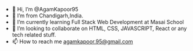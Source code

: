 - 👋 Hi, I’m @AgamKapoor95
- 👀 I’m from Chandigarh,India.
- 🌱 I’m currently learning Full Stack Web Development at Masai School
- 💞️ I’m looking to collaborate on HTML, CSS, JAVASCRIPT, React or any tech related stuff.
- 📫 How to reach me agamkapoor.95@gmail.com


